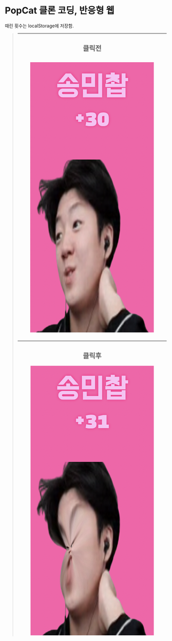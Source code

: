 # PopCat 클론 코딩, 반응형 웹  
때린 횟수는 localStorage에 저장함.
>
> ---
>
> ## <center> 클릭전 </center>
>
> ## <p align="center"><img src="클릭전.png"></p>
>
> ---
>
> ## <center> 클릭후 </center>
>
> <p align="center"> <img src="클릭후.png"> </p>
